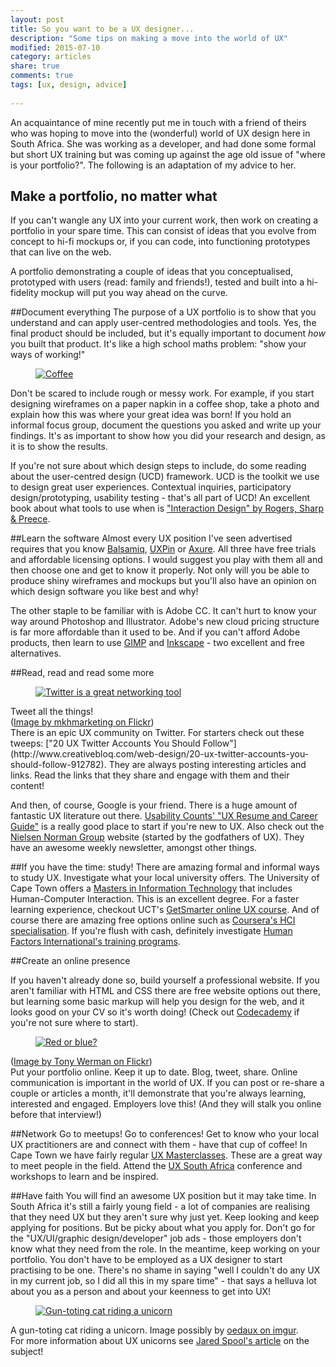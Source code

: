 ```yaml
---
layout: post
title: So you want to be a UX designer...
description: "Some tips on making a move into the world of UX"
modified: 2015-07-10
category: articles
share: true
comments: true
tags: [ux, design, advice]
 
---
```


An acquaintance of mine recently put me in touch with a friend of theirs who was hoping to move into the (wonderful) world of UX design here in South Africa. She was working as a developer, and had done some formal but short UX training but was coming up against the age old issue of "where is your portfolio?". The following is an adaptation of my advice to her.

## Make a portfolio, no matter what
If you can't wangle any UX into your current work, then work on creating a portfolio in your spare time. This can consist of ideas that you evolve from concept to hi-fi mockups or, if you can code, into functioning prototypes that can live on the web. 

A portfolio demonstrating a couple of ideas that you conceptualised, prototyped with users (read: family and friends!), tested and built into a hi-fidelity mockup will put you way ahead on the curve.

##Document everything
The purpose of a UX portfolio is to show that you understand and can apply user-centred methodologies and tools. Yes, the final product should be included, but it's equally important to document <i>how</i> you built that product. It's like a high school maths problem: "show your ways of working!"


<div class="col-md-4 image right">
<figure><a href="{{ site.url }}/images/coffee.jpg" data-lightbox="ux-tips"><img src="{{ site.url }}/images/coffee.jpg" alt="Coffee"></a></figure></div>

Don't be scared to include rough or messy work. For example, if you start designing wireframes on a paper napkin in a coffee shop, take a photo and explain how this was where your great idea was born! If you hold an informal focus group, document the questions you asked and write up your findings. It's as important to show how you did your research and design, as it is to show the results.

If you're not sure about which design steps to include, do some reading about the user-centred design (UCD) framework. UCD is the toolkit we use to design great user experiences. Contextual inquiries, participatory design/prototyping, usability testing - that's all part of UCD! An excellent book about what tools to use when is ["Interaction Design" by Rogers, Sharp & Preece](http://www.id-book.com/).

##Learn the software
Almost every UX position I've seen advertised requires that you know [Balsamiq](https://balsamiq.com), [UXPin](https://www.uxpin.com) or [Axure](http://www.axure.com). All three have free trials and affordable licensing options. I would suggest you play with them all and then choose one and get to know it properly. Not only will you be able to produce shiny wireframes and mockups but you'll also have an opinion on which design software you like best and why! 

The other staple to be familiar with is Adobe CC. It can't hurt to know your way around Photoshop and Illustrator. Adobe's new cloud pricing structure is far more affordable than it used to be. And if you can't afford Adobe products, then learn to use [GIMP](http://www.gimp.org) and [Inkscape](https://inkscape.org/en/) - two excellent and free alternatives.

##Read, read and read some more 
<div class="col-md-4 image left">
<figure><a href="{{ site.url }}/images/tweeps.jpg" data-lightbox="ux-tips"><img src="{{ site.url }}/images/tweeps.jpg" alt="Twitter is a great networking tool"></a></figure><figcaption>Tweet all the things! <br/> (<a href="https://www.flickr.com/photos/mkhmarketing/8477893426" target="_blank">Image by  mkhmarketing on Flickr</a>)</figcaption>
</div>
There is an epic UX community on Twitter. For starters check out these tweeps: ["20 UX Twitter Accounts You Should Follow"](http://www.creativebloq.com/web-design/20-ux-twitter-accounts-you-should-follow-912782). They are always posting interesting articles and links. Read the links that they share and engage with them and their content! 

And then, of course, Google is your friend. There is a huge amount of fantastic UX literature out there. [Usability Counts' "UX Resume and Career Guide"](http://www.usabilitycounts.com/2012/08/10/the-usability-counts-ux-resume-template-and-career-guide/) is a really good place to start if you're new to UX. Also check out the [Nielsen Norman Group](http://www.nngroup.com/) website (started by the godfathers of UX). They have an awesome weekly newsletter, amongst other things.

##If you have the time: study!
There are amazing formal and informal ways to study UX. Investigate what your local university offers. The University of Cape Town offers a [Masters in Information Technology](https://www.cs.uct.ac.za/mit/about.html) that includes Human-Computer Interaction. This is an excellent degree. For a faster learning experience, checkout UCT's [GetSmarter online UX course](http://www.getsmarter.co.za/courses/user-experience-design-short-course). And of course there are amazing free options online such as [Coursera's HCI specialisation](https://www.coursera.org/specialization/humancomputerinteraction/28?utm_medium=catalog). If you're flush with cash, definitely investigate [Human Factors International's training programs](http://www.humanfactors.com/training/). 

##Create an online presence

If you haven't already done so, build yourself a professional website. If you aren't familiar with HTML and CSS there are free website options out there, but learning some basic markup will help you design for the web, and it looks good on your CV so it's worth doing! (Check out [Codecademy](http://www.codecademy.com) if you're not sure where to start). 

<div class="col-md-4 image right">
<figure><a href="{{ site.url }}/images/thematrix.jpg" data-lightbox="ux-tips"><img src="{{ site.url }}/images/thematrix.jpg" alt="Red or blue?"></a></figure><figcaption>(<a href="https://www.flickr.com/photos/tt2times/2568645910" target="_blank">Image by Tony Werman on Flickr</a>)</figcaption></div>
Put your portfolio online. Keep it up to date. Blog, tweet, share. Online communication is important in the world of UX. If you can post or re-share a couple or articles a month, it'll demonstrate that you're always learning, interested and engaged. Employers love this! (And they will stalk you online before that interview!)

##Network
Go to meetups! Go to conferences! Get to know who your local UX practitioners are and connect with them - have that cup of coffee! In Cape Town we have fairly regular [UX Masterclasses](http://www.meetup.com/UX-Masterclass-Cape-Town/). These are a great way to meet people in the field. Attend the [UX South Africa](http://www.uxsouthafrica.com) conference and workshops to learn and be inspired.

##Have faith 
You will find an awesome UX position but it may take time. In South Africa it's still a fairly young field - a lot of companies are realising that they need UX but they aren't sure why just yet. Keep looking and keep applying for positions. But be picky about what you apply for. Don't go for the "UX/UI/graphic design/developer" job ads - those employers don't know what they need from the role. In the meantime, keep working on your portfolio. You don't have to be employed as a UX designer to start practising to be one. There's no shame in saying "well I couldn't do any UX in my current job, so I did all this in my spare time" - that says a helluva lot about you as a person and about your keenness to get into UX!

<div class="col-md-12 image center">
<figure><a href="{{ site.url }}/images/uxunicorn.jpg" data-lightbox="ux-unicorn" Title="UX Unicorns!"><img src="{{ site.url }}/images/uxunicorn.jpg" alt="Gun-toting cat riding a unicorn"></a></figure><figcaption>A gun-toting cat riding a unicorn. Image possibly by <a href="http://imgur.com/gallery/atz81">oedaux on imgur</a>. <br/> For more information about UX unicorns see <a href="https://www.uie.com/articles/becoming_a_unicorn/">Jared Spool's article</a> on the subject!</figcaption>
</div>
